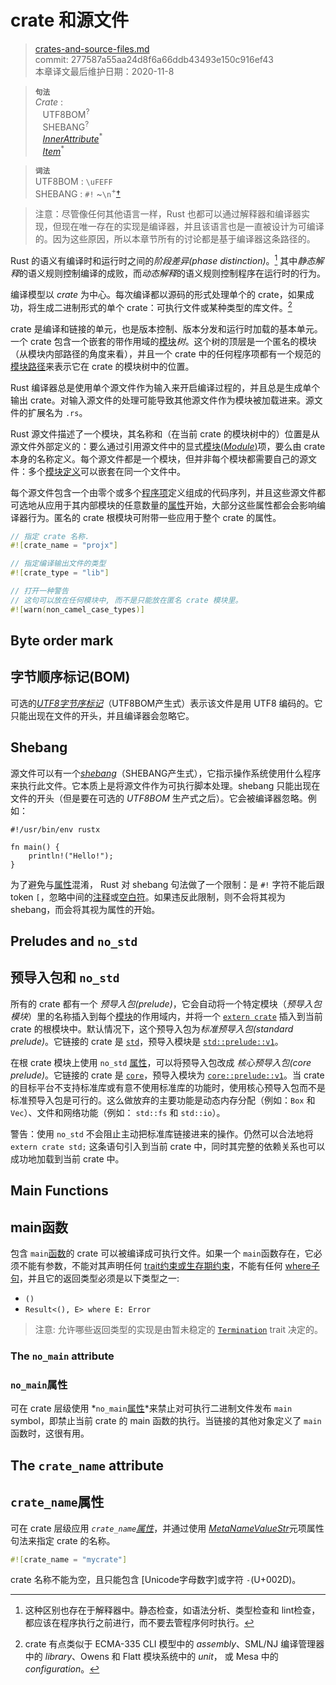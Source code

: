 # crate 和源文件

>[crates-and-source-files.md](https://github.com/rust-lang/reference/blob/master/src/crates-and-source-files.md)\
>commit: 277587a55aa24d8f6a66ddb43493e150c916ef43 \
>本章译文最后维护日期：2020-11-8

> **<sup>句法</sup>**\
> _Crate_ :\
> &nbsp;&nbsp; UTF8BOM<sup>?</sup>\
> &nbsp;&nbsp; SHEBANG<sup>?</sup>\
> &nbsp;&nbsp; [_InnerAttribute_]<sup>\*</sup>\
> &nbsp;&nbsp; [_Item_]<sup>\*</sup>

> **<sup>词法</sup>**\
> UTF8BOM : `\uFEFF`\
> SHEBANG : `#!` \~`\n`<sup>\+</sup>[†](#shebang)


> 注意：尽管像任何其他语言一样，Rust 也都可以通过解释器和编译器实现，但现在唯一存在的实现是编译器，并且该语言也是一直被设计为可编译的。因为这些原因，所以本章节所有的讨论都是基于编译器这条路径的。

Rust 的语义有编译时和运行时之间的*阶段差异(phase distinction)*。[^phase-distinction] 其中*静态解释*的语义规则控制编译的成败，而*动态解释*的语义规则控制程序在运行时的行为。

编译模型以 _crate_ 为中心。每次编译都以源码的形式处理单个的 crate，如果成功，将生成二进制形式的单个 crate：可执行文件或某种类型的库文件。[^cratesourcefile]

crate 是编译和链接的单元，也是版本控制、版本分发和运行时加载的基本单元。一个 crate 包含一个嵌套的带作用域的[模块][module]*树*。这个树的顶层是一个匿名的模块（从模块内部路径的角度来看），并且一个 crate 中的任何程序项都有一个规范的[模块路径][module path]来表示它在 crate 的模块树中的位置。

Rust 编译器总是使用单个源文件作为输入来开启编译过程的，并且总是生成单个输出 crate。对输入源文件的处理可能导致其他源文件作为模块被加载进来。源文件的扩展名为 `.rs`。

Rust 源文件描述了一个模块，其名称和（在当前 crate 的模块树中的）位置是从源文件外部定义的：要么通过引用源文件中的显式[模块(_Module_)][module]项，要么由 crate 本身的名称定义。每个源文件都是一个模块，但并非每个模块都需要自己的源文件：多个[模块定义][module]可以嵌套在同一个文件中。

每个源文件包含一个由零个或多个[程序项][_Item_]定义组成的代码序列，并且这些源文件都可选地从应用于其内部模块的任意数量的[属性][attributes]开始，大部分这些属性都会会影响编译器行为。匿名的 crate 根模块可附带一些应用于整个 crate 的属性。

```rust
// 指定 crate 名称.
#![crate_name = "projx"]

// 指定编译输出文件的类型
#![crate_type = "lib"]

// 打开一种警告
// 这句可以放在任何模块中, 而不是只能放在匿名 crate 模块里。
#![warn(non_camel_case_types)]
```
## Byte order mark
## 字节顺序标记(BOM)

可选的[_UTF8字节序标记_][_UTF8 byte order mark_]（UTF8BOM产生式）表示该文件是用 UTF8 编码的。它只能出现在文件的开头，并且编译器会忽略它。

## Shebang

源文件可以有一个[_shebang_]（SHEBANG产生式），它指示操作系统使用什么程序来执行此文件。它本质上是将源文件作为可执行脚本处理。shebang 只能出现在文件的开头（但是要在可选的 _UTF8BOM_ 生产式之后）。它会被编译器忽略。例如：

<!-- ignore: tests don't like shebang -->
```rust,ignore
#!/usr/bin/env rustx

fn main() {
    println!("Hello!");
}
```

为了避免与[属性][attribute]混淆， Rust 对 shebang 句法做了一个限制：是 `#!` 字符不能后跟 token `[`，忽略中间的[注释][comments]或[空白符][whitespace]。如果违反此限制，则不会将其视为 shebang，而会将其视为属性的开始。

## Preludes and `no_std`
## 预导入包和 `no_std`

所有的 crate 都有一个 *预导入包(prelude)*，它会自动将一个特定模块（*预导入包模块*）里的名称插入到每个[模块][module]的作用域内，并将一个 [`extern crate`] 插入到当前 crate 的根模块中。默认情况下，这个预导入包为*标准预导入包(standard prelude)*。它链接的 crate 是 [`std`]，预导入模块是 [`std::prelude::v1`]。

在根 crate 模块上使用 `no_std` [属性][attribute]，可以将预导入包改成 *核心预导入包(core prelude)*。它链接的 crate 是 [`core`]，预导入模块为 [`core::prelude::v1`]。当 crate 的目标平台不支持标准库或有意不使用标准库的功能时，使用核心预导入包而不是标准预导入包是可行的。这么做放弃的主要功能是动态内存分配（例如：`Box` 和 `Vec`）、文件和网络功能（例如： `std::fs` 和 `std::io`）。

<div class="warning">

警告：使用 `no_std` 不会阻止主动把标准库链接进来的操作。仍然可以合法地将 `extern crate std;` 这条语句引入到当前 crate 中，同时其完整的依赖关系也可以成功地加载到当前 crate 中。

</div>

## Main Functions
## main函数

包含 `main`[函数][function]的 crate 可以被编译成可执行文件。如果一个 `main`函数存在，它必须不能有参数，不能对其声明任何 [trait约束或生存期约束][trait or lifetime bounds]，不能有任何 [where子句][where clauses]，并且它的返回类型必须是以下类型之一:

* `()`
* `Result<(), E> where E: Error`
<!-- * `!` -->
<!-- * Result<!, E> where E: Error` -->

> 注意: 允许哪些返回类型的实现是由暂未稳定的 [`Termination`] trait 决定的。

<!-- 如果前面这节需要更新 (从 "必须不能有参数" 开始, 同时需要修改 attributes/testing.md 文件 -->

### The `no_main` attribute
### `no_main`属性

可在 crate 层级使用 *`no_main`[属性][attribute]*来禁止对可执行二进制文件发布 `main` symbol，即禁止当前 crate 的 main 函数的执行。当链接的其他对象定义了 `main`函数时，这很有用。

## The `crate_name` attribute
## `crate_name`属性

可在 crate 层级应用 *`crate_name`[属性][attribute]*，并通过使用 [_MetaNameValueStr_]元项属性句法来指定 crate 的名称。

```rust
#![crate_name = "mycrate"]
```

crate 名称不能为空，且只能包含 [Unicode字母数字]或字符 `-`(U+002D)。

[^phase-distinction]: 这种区别也存在于解释器中。静态检查，如语法分析、类型检查和 lint检查，都应该在程序执行之前进行，而不要去管程序何时执行。

[^cratesourcefile]: crate 有点类似于 ECMA-335 CLI 模型中的 *assembly*、SML/NJ 编译管理器中的 *library*、Owens 和 Flatt 模块系统中的 *unit*， 或 Mesa 中的 *configuration*。

[Unicode alphanumeric]: https://doc.rust-lang.org/std/primitive.char.html#method.is_alphanumeric
[_InnerAttribute_]: attributes.md
[_Item_]: items.md
[_MetaNameValueStr_]: attributes.md#meta-item-attribute-syntax
[_shebang_]: https://en.wikipedia.org/wiki/Shebang_(Unix)
[_utf8 byte order mark_]: https://en.wikipedia.org/wiki/Byte_order_mark#UTF-8
[`Termination`]: https://doc.rust-lang.org/std/process/trait.Termination.html
[`core`]: https://doc.rust-lang.org/core/index.html
[`core::prelude::v1`]: https://doc.rust-lang.org/core/prelude/index.html
[`extern crate`]: items/extern-crates.md
[`std`]: https://doc.rust-lang.org/std/index.html
[`std::prelude::v1`]: https://doc.rust-lang.org/std/prelude/index.html
[attribute]: attributes.md
[attributes]: attributes.md
[comments]: comments.md
[function]: items/functions.md
[module]: items/modules.md
[module path]: paths.md
[trait or lifetime bounds]: trait-bounds.md
[where clauses]: items/generics.md#where-clauses
[whitespace]: whitespace.md

<!-- 2020-11-12-->
<!-- checked -->
